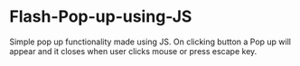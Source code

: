 # Flash-Pop-up-using-JS
Simple pop up functionality made using JS. On clicking button a Pop up will appear and it closes when user clicks mouse or press escape key.
